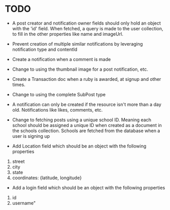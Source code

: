 # TODO

- A post creator and notification owner fields should only hold an
 object with the 'id' field. When fetched, a query is made to the 
 user collection, to fill in the other properties like name and imageUrl.
- Prevent creation of multiple similar notifications by leveraging
  notification type and contentId
- Create a notification when a comment is made
- Change to using the thumbnail image for a post notification, etc.
- Create a Transaction doc when a ruby is awarded, at signup and other times.
- Change to using the complete SubPost type
- A notification can only be created if the resource isn't more than
  a day old. Notifications like likes, comments, etc.
- Change to fetching posts using a unique school ID. Meaning
  each school should be assigned a unique ID when created
  as a document in the schools collection. Schools are fetched from the
  database when a user is signing up

- Add Location field which should be an object with the following properties

1. street
2. city
3. state
4. coordinates: {latitude, longitude}

- Add a login field which should be an object with the following properties

1. id
2. username"
